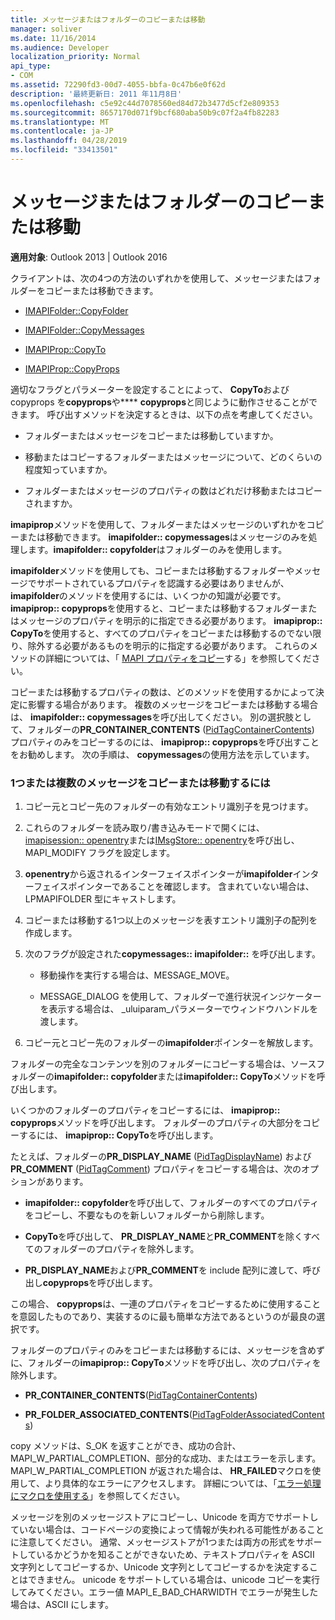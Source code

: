 ```yaml
---
title: メッセージまたはフォルダーのコピーまたは移動
manager: soliver
ms.date: 11/16/2014
ms.audience: Developer
localization_priority: Normal
api_type:
- COM
ms.assetid: 72290fd3-00d7-4055-bbfa-0c47b6e0f62d
description: '最終更新日: 2011 年11月8日'
ms.openlocfilehash: c5e92c44d7078560ed84d72b3477d5cf2e809353
ms.sourcegitcommit: 8657170d071f9bcf680aba50b9c07f2a4fb82283
ms.translationtype: MT
ms.contentlocale: ja-JP
ms.lasthandoff: 04/28/2019
ms.locfileid: "33413501"
---
```

# <a name="copying-or-moving-a-message-or-a-folder"></a>メッセージまたはフォルダーのコピーまたは移動
  
**適用対象**: Outlook 2013 | Outlook 2016 
  
クライアントは、次の4つの方法のいずれかを使用して、メッセージまたはフォルダーをコピーまたは移動できます。
  
- [IMAPIFolder::CopyFolder](imapifolder-copyfolder.md)
    
- [IMAPIFolder::CopyMessages](imapifolder-copymessages.md)
    
- [IMAPIProp::CopyTo](imapiprop-copyto.md)
    
- [IMAPIProp::CopyProps](imapiprop-copyprops.md)
    
適切なフラグとパラメーターを設定することによって、 **CopyTo**および copyprops を**copyprops**や**** **copyprops**と同じように動作させることができます。 呼び出すメソッドを決定するときは、以下の点を考慮してください。
  
- フォルダーまたはメッセージをコピーまたは移動していますか。
    
- 移動またはコピーするフォルダーまたはメッセージについて、どのくらいの程度知っていますか。
    
- フォルダーまたはメッセージのプロパティの数はどれだけ移動またはコピーされますか。
    
**imapiprop**メソッドを使用して、フォルダーまたはメッセージのいずれかをコピーまたは移動できます。 **imapifolder:: copymessages**はメッセージのみを処理します。**imapifolder:: copyfolder**はフォルダーのみを使用します。 
  
**imapifolder**メソッドを使用しても、コピーまたは移動するフォルダーやメッセージでサポートされているプロパティを認識する必要はありませんが、 **imapifolder**のメソッドを使用するには、いくつかの知識が必要です。 **imapiprop:: copyprops**を使用すると、コピーまたは移動するフォルダーまたはメッセージのプロパティを明示的に指定できる必要があります。 **imapiprop:: CopyTo**を使用すると、すべてのプロパティをコピーまたは移動するのでない限り、除外する必要があるものを明示的に指定する必要があります。 これらのメソッドの詳細については、「 [MAPI プロパティをコピー](copying-mapi-properties.md)する」を参照してください。
  
コピーまたは移動するプロパティの数は、どのメソッドを使用するかによって決定に影響する場合があります。 複数のメッセージをコピーまたは移動する場合は、 **imapifolder:: copymessages**を呼び出してください。 別の選択肢として、フォルダーの**PR_CONTAINER_CONTENTS** ([PidTagContainerContents](pidtagcontainercontents-canonical-property.md)) プロパティのみをコピーするのには、 **imapiprop:: copyprops**を呼び出すことをお勧めします。 次の手順は、 **copymessages**の使用方法を示しています。 
  
### <a name="to-copy-or-move-one-or-more-messages"></a>1つまたは複数のメッセージをコピーまたは移動するには
  
1. コピー元とコピー先のフォルダーの有効なエントリ識別子を見つけます。
    
2. これらのフォルダーを読み取り/書き込みモードで開くには、 [imapisession:: openentry](imapisession-openentry.md)または[IMsgStore:: openentry](imsgstore-openentry.md)を呼び出し、MAPI_MODIFY フラグを設定します。 
    
3. **openentry**から返されるインターフェイスポインターが**imapifolder**インターフェイスポインターであることを確認します。 含まれていない場合は、LPMAPIFOLDER 型にキャストします。 
    
4. コピーまたは移動する1つ以上のメッセージを表すエントリ識別子の配列を作成します。 
    
5. 次のフラグが設定された**copymessages:: imapifolder::** を呼び出します。 
    
   - 移動操作を実行する場合は、MESSAGE_MOVE。 
    
   - MESSAGE_DIALOG を使用して、フォルダーで進行状況インジケーターを表示する場合は、 _uluiparam_パラメーターでウィンドウハンドルを渡します。 
    
6. コピー元とコピー先のフォルダーの**imapifolder**ポインターを解放します。 
    
フォルダーの完全なコンテンツを別のフォルダーにコピーする場合は、ソースフォルダーの**imapifolder:: copyfolder**または**imapifolder:: CopyTo**メソッドを呼び出します。 
  
いくつかのフォルダーのプロパティをコピーするには、 **imapiprop:: copyprops**メソッドを呼び出します。 フォルダーのプロパティの大部分をコピーするには、 **imapiprop:: CopyTo**を呼び出します。 
  
たとえば、フォルダーの**PR_DISPLAY_NAME** ([PidTagDisplayName](pidtagdisplayname-canonical-property.md)) および**PR_COMMENT** ([PidTagComment](pidtagcomment-canonical-property.md)) プロパティをコピーする場合は、次のオプションがあります。
  
- **imapifolder:: copyfolder**を呼び出して、フォルダーのすべてのプロパティをコピーし、不要なものを新しいフォルダーから削除します。 
    
- **CopyTo**を呼び出して、 **PR_DISPLAY_NAME**と**PR_COMMENT**を除くすべてのフォルダーのプロパティを除外します。 
    
- **PR_DISPLAY_NAME**および**PR_COMMENT**を include 配列に渡して、呼び出し**copyprops**を呼び出します。 
    
この場合、 **copyprops**は、一連のプロパティをコピーするために使用することを意図したものであり、実装するのに最も簡単な方法であるというのが最良の選択です。 
  
フォルダーのプロパティのみをコピーまたは移動するには、メッセージを含めずに、フォルダーの**imapiprop:: CopyTo**メソッドを呼び出し、次のプロパティを除外します。 
  
- **PR_CONTAINER_CONTENTS**([PidTagContainerContents](pidtagcontainercontents-canonical-property.md))
    
- **PR_FOLDER_ASSOCIATED_CONTENTS**([PidTagFolderAssociatedContents](pidtagfolderassociatedcontents-canonical-property.md))
    
copy メソッドは、S_OK を返すことができ、成功の合計、MAPI_W_PARTIAL_COMPLETION、部分的な成功、またはエラーを示します。 MAPI_W_PARTIAL_COMPLETION が返された場合は、 **HR_FAILED**マクロを使用して、より具体的なエラーにアクセスします。 詳細については、「[エラー処理にマクロを使用する](using-macros-for-error-handling.md)」を参照してください。
  
メッセージを別のメッセージストアにコピーし、Unicode を両方でサポートしていない場合は、コードページの変換によって情報が失われる可能性があることに注意してください。 通常、メッセージストアが1つまたは両方の形式をサポートしているかどうかを知ることができないため、テキストプロパティを ASCII 文字列としてコピーするか、Unicode 文字列としてコピーするかを決定することはできません。 unicode をサポートしている場合は、unicode コピーを実行してみてください。エラー値 MAPI_E_BAD_CHARWIDTH でエラーが発生した場合は、ASCII にします。
  

